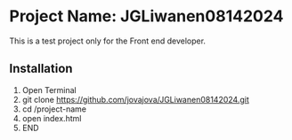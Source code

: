 # Project Name: JGLiwanen08142024
This is a test project only for the Front end developer.

## Installation 
1. Open Terminal
2. git clone https://github.com/jovajova/JGLiwanen08142024.git
3. cd /project-name
4. open index.html
5. END
